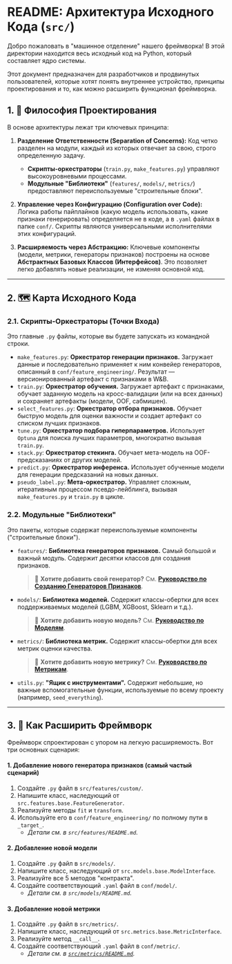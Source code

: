 # README: Архитектура Исходного Кода (`src/`)

Добро пожаловать в "машинное отделение" нашего фреймворка! В этой директории находится весь исходный код на Python, который составляет ядро системы.

Этот документ предназначен для разработчиков и продвинутых пользователей, которые хотят понять внутреннее устройство, принципы проектирования и то, как можно расширить функционал фреймворка.

## 1. 🎯 Философия Проектирования

В основе архитектуры лежат три ключевых принципа:

1.  **Разделение Ответственности (Separation of Concerns):** Код четко разделен на модули, каждый из которых отвечает за свою, строго определенную задачу.
    *   **Скрипты-оркестраторы** (`train.py`, `make_features.py`) управляют высокоуровневыми процессами.
    *   **Модульные "Библиотеки"** (`features/`, `models/`, `metrics/`) предоставляют переиспользуемые "строительные блоки".

2.  **Управление через Конфигурацию (Configuration over Code):** Логика работы пайплайнов (какую модель использовать, какие признаки генерировать) определяется не в коде, а в `.yaml` файлах в папке `conf/`. Скрипты являются универсальными исполнителями этих конфигураций.

3.  **Расширяемость через Абстракцию:** Ключевые компоненты (модели, метрики, генераторы признаков) построены на основе **Абстрактных Базовых Классов (Интерфейсов)**. Это позволяет легко добавлять новые реализации, не изменяя основной код.

---

## 2. 🗺️ Карта Исходного Кода

### 2.1. Скрипты-Оркестраторы (Точки Входа)

Это главные `.py` файлы, которые вы будете запускать из командной строки.

*   `make_features.py`: **Оркестратор генерации признаков.** Загружает данные и последовательно применяет к ним конвейер генераторов, описанный в `conf/feature_engineering/`. Результат — версионированный артефакт с признаками в W&B.
*   `train.py`: **Оркестратор обучения.** Загружает артефакт с признаками, обучает заданную модель на кросс-валидации (или на всех данных) и сохраняет артефакты (модели, OOF, сабмишен).
*   `select_features.py`: **Оркестратор отбора признаков.** Обучает быструю модель для оценки важности и создает артефакт со списком лучших признаков.
*   `tune.py`: **Оркестратор подбора гиперпараметров.** Использует `Optuna` для поиска лучших параметров, многократно вызывая `train.py`.
*   `stack.py`: **Оркестратор стекинга.** Обучает мета-модель на OOF-предсказаниях от других моделей.
*   `predict.py`: **Оркестратор инференса.** Использует обученные модели для генерации предсказаний на новых данных.
*   `pseudo_label.py`: **Мета-оркестратор.** Управляет сложным, итеративным процессом псевдо-лейблинга, вызывая `make_features.py` и `train.py` в цикле.

### 2.2. Модульные "Библиотеки"

Это пакеты, которые содержат переиспользуемые компоненты ("строительные блоки").

*   `features/`: **Библиотека генераторов признаков.** Самый большой и важный модуль. Содержит десятки классов для создания признаков.
    > 📖 **Хотите добавить свой генератор?** См. **[Руководство по Созданию Генераторов Признаков](./features/README.md)**.

*   `models/`: **Библиотека моделей.** Содержит классы-обертки для всех поддерживаемых моделей (LGBM, XGBoost, Sklearn и т.д.).
    > 📖 **Хотите добавить новую модель?** См. **[Руководство по Моделям](./models/README.md)**.

*   `metrics/`: **Библиотека метрик.** Содержит классы-обертки для всех метрик оценки качества.
    > 📖 **Хотите добавить новую метрику?** См. **[Руководство по Метрикам](./metrics/README.md)**.

*   `utils.py`: **"Ящик с инструментами".** Содержит небольшие, но важные вспомогательные функции, используемые по всему проекту (например, `seed_everything`).

---

## 3. 🚀 Как Расширить Фреймворк

Фреймворк спроектирован с упором на легкую расширяемость. Вот три основных сценария:

#### 1. Добавление нового генератора признаков (самый частый сценарий)

1.  Создайте `.py` файл в `src/features/custom/`.
2.  Напишите класс, наследующий от `src.features.base.FeatureGenerator`.
3.  Реализуйте методы `fit` и `transform`.
4.  Используйте его в `conf/feature_engineering/` по полному пути в `_target_`.
    *   *Детали см. в `src/features/README.md`.*

#### 2. Добавление новой модели

1.  Создайте `.py` файл в `src/models/`.
2.  Напишите класс, наследующий от `src.models.base.ModelInterface`.
3.  Реализуйте все 5 методов "контракта".
4.  Создайте соответствующий `.yaml` файл в `conf/model/`.
    *   *Детали см. в `src/models/README.md`.*

#### 3. Добавление новой метрики

1.  Создайте `.py` файл в `src/metrics/`.
2.  Напишите класс, наследующий от `src.metrics.base.MetricInterface`.
3.  Реализуйте метод `__call__`.
4.  Создайте соответствующий `.yaml` файл в `conf/metric/`.
    *   *Детали см. в [`src/metrics/README.md`](./metrics/README.md).*